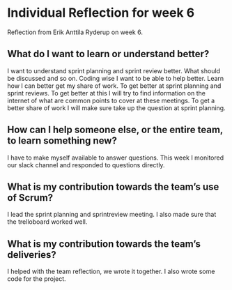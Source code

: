 # Individual Reflection for week 6
Reflection from Erik Anttila Ryderup on week 6.

## What do I want to learn or understand better?
I want to understand sprint planning and sprint review better. What should be
discussed and so on. Coding wise I want to be able to help better. Learn how I
can better get my share of work. To get better at sprint planning and sprint
reviews. To get better at this  I will try to find information on the internet
of what are common points to cover at these meetings. To get a better share of
work I will make sure take up the question at sprint planning. 

## How can I help someone else, or the entire team, to learn something new?
I have to make myself available to answer questions. This week I monitored our
slack channel and responded to questions directly. 


## What is my contribution towards the team’s use of Scrum?
I lead the sprint planning and sprintreview meeting. I also made sure that the
trelloboard worked well. 

## What is my contribution towards the team’s deliveries?
I helped with the team reflection, we wrote it together. I also wrote some code
for the project.

